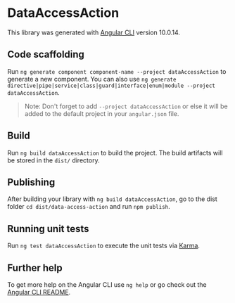 # DataAccessAction

This library was generated with [Angular CLI](https://github.com/angular/angular-cli) version 10.0.14.

## Code scaffolding

Run `ng generate component component-name --project dataAccessAction` to generate a new component. You can also use `ng generate directive|pipe|service|class|guard|interface|enum|module --project dataAccessAction`.
> Note: Don't forget to add `--project dataAccessAction` or else it will be added to the default project in your `angular.json` file. 

## Build

Run `ng build dataAccessAction` to build the project. The build artifacts will be stored in the `dist/` directory.

## Publishing

After building your library with `ng build dataAccessAction`, go to the dist folder `cd dist/data-access-action` and run `npm publish`.

## Running unit tests

Run `ng test dataAccessAction` to execute the unit tests via [Karma](https://karma-runner.github.io).

## Further help

To get more help on the Angular CLI use `ng help` or go check out the [Angular CLI README](https://github.com/angular/angular-cli/blob/master/README.md).
